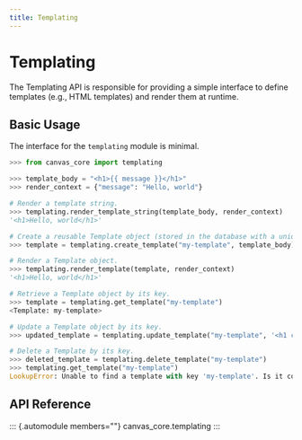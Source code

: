 ```yaml
---
title: Templating
---
```


# Templating

The Templating API is responsible for providing a simple interface to
define templates (e.g., HTML templates) and render them at runtime.

## Basic Usage

The interface for the `templating` module is minimal.

``` python
>>> from canvas_core import templating

>>> template_body = "<h1>{{ message }}</h1>"
>>> render_context = {"message": "Hello, world"}

# Render a template string.
>>> templating.render_template_string(template_body, render_context)
'<h1>Hello, world</h1>'

# Create a reusable Template object (stored in the database with a unique key).
>>> template = templating.create_template("my-template", template_body)

# Render a Template object.
>>> templating.render_template(template, render_context)
'<h1>Hello, world</h1>'

# Retrieve a Template object by its key.
>>> template = templating.get_template("my-template")
<Template: my-template>

# Update a Template object by its key.
>>> updated_template = templating.update_template("my-template", '<h1 class="fancy">{{ message }}</h1>')

# Delete a Template by its key.
>>> deleted_template = templating.delete_template("my-template")
>>> templating.get_template("my-template")
LookupError: Unable to find a template with key 'my-template'. Is it correct?
```

## API Reference

::: {.automodule members=""}
canvas_core.templating
:::
